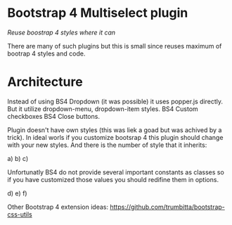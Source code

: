 # Bootstrap 4 Multiselect plugin
*Reuse boostrap 4 styles where it can*

There are many of such plugins but this is small since reuses maximum of bootrap 4 styles and code.

# Architecture
Instead of using BS4 Dropdown (it was possible) it uses popper.js directly.
But it utilize dropdown-menu, dropdown-item styles.
BS4 Custom checkboxes
BS4 Close buttons.

Plugin doesn't have own styles (this was liek a goad but was achived by a trick).
In ideal worls if you customize bootsrap 4 this plugin should change with your new styles. And there is the number of style that it inherits:

a)
b)
c)

Unfortunatly BS4 do not provide several important constants as classes so if you have customized those values you should redifine them in options.

d)
e)
f)

Other Bootstrap 4 extension ideas:
https://github.com/trumbitta/bootstrap-css-utils 
